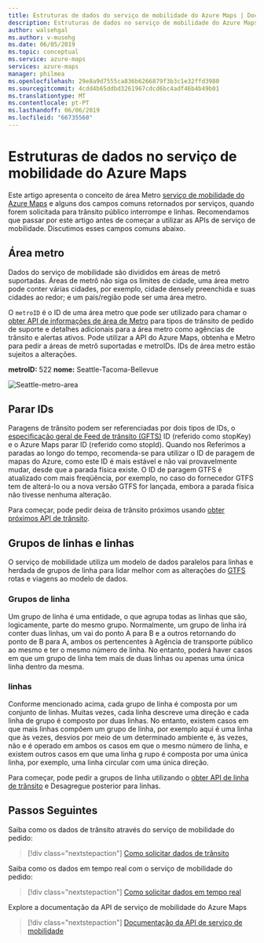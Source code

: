 ```yaml
---
title: Estruturas de dados do serviço de mobilidade do Azure Maps | Documentos da Microsoft
description: Estruturas de dados no serviço de mobilidade do Azure Maps
author: walsehgal
ms.author: v-musehg
ms.date: 06/05/2019
ms.topic: conceptual
ms.service: azure-maps
services: azure-maps
manager: philmea
ms.openlocfilehash: 29e8a9d7555ca836b6266879f3b3c1e32ffd3980
ms.sourcegitcommit: 4cdd4b65ddbd3261967cdcd6bc4adf46b4b49b01
ms.translationtype: MT
ms.contentlocale: pt-PT
ms.lasthandoff: 06/06/2019
ms.locfileid: "66735560"
---
```

# <a name="data-structures-in-azure-maps-mobility-service"></a>Estruturas de dados no serviço de mobilidade do Azure Maps

Este artigo apresenta o conceito de área Metro [serviço de mobilidade do Azure Maps](https://aka.ms/AzureMapsMobilityService) e alguns dos campos comuns retornados por serviços, quando forem solicitada para trânsito público interrompe e linhas. Recomendamos que passar por este artigo antes de começar a utilizar as APIs de serviço de mobilidade. Discutimos esses campos comuns abaixo.

## <a name="metro-area"></a>Área metro

Dados do serviço de mobilidade são divididos em áreas de metrô suportadas. Áreas de metrô não siga os limites de cidade, uma área metro pode conter várias cidades, por exemplo, cidade densely preenchida e suas cidades ao redor; e um país/região pode ser uma área metro. 

O `metroID` é o ID de uma área metro que pode ser utilizado para chamar o [obter API de informações de área de Metro](https://aka.ms/AzureMapsMobilityMetroAreaInfo) para tipos de trânsito de pedido de suporte e detalhes adicionais para a área metro como agências de trânsito e alertas ativos. Pode utilizar a API do Azure Maps, obtenha e Metro para pedir a áreas de metrô suportadas e metroIDs. IDs de área metro estão sujeitos a alterações.

**metroID:** 522 **nome:** Seattle-Tacoma-Bellevue

![Seattle-metro-area](./media/mobility-service-data-structure/seattle-metro.png)

## <a name="stop-ids"></a>Parar IDs

Paragens de trânsito podem ser referenciadas por dois tipos de IDs, o [especificação geral de Feed de trânsito (GFTS)](https://gtfs.org/) ID (referido como stopKey) e o Azure Maps parar ID (referido como stopId). Quando nos Referimos a paradas ao longo do tempo, recomenda-se para utilizar o ID de paragem de mapas do Azure, como este ID é mais estável e não vai provavelmente mudar, desde que a parada física existe. O ID de paragem GTFS é atualizado com mais freqüência, por exemplo, no caso do fornecedor GTFS tem de alterá-lo ou a nova versão GTFS for lançada, embora a parada física não tivesse nenhuma alteração.

Para começar, pode pedir deixa de trânsito próximos usando [obter próximos API de trânsito](https://aka.ms/AzureMapsMobilityNearbyTransit).

## <a name="line-groups-and-lines"></a>Grupos de linhas e linhas

O serviço de mobilidade utiliza um modelo de dados paralelos para linhas e herdada de grupos de linha para lidar melhor com as alterações do [GTFS](https://gtfs.org/) rotas e viagens ao modelo de dados.


### <a name="line-groups"></a>Grupos de linha

Um grupo de linha é uma entidade, o que agrupa todas as linhas que são, logicamente, parte do mesmo grupo. Normalmente, um grupo de linha irá conter duas linhas, um vai do ponto A para B e a outros retornando do ponto de B para A, ambos os pertencentes à Agência de transporte público ao mesmo e ter o mesmo número de linha. No entanto, poderá haver casos em que um grupo de linha tem mais de duas linhas ou apenas uma única linha dentro da mesma.


### <a name="lines"></a>linhas

Conforme mencionado acima, cada grupo de linha é composta por um conjunto de linhas. Muitas vezes, cada linha descreve uma direção e cada linha de grupo é composto por duas linhas. No entanto, existem casos em que mais linhas compõem um grupo de linha, por exemplo aqui é uma linha que às vezes, desvios por meio de um determinado ambiente e, às vezes, não e é operado em ambos os casos em que o mesmo número de linha, e existem outros casos em que uma linha g rupo é composta por uma única linha, por exemplo, uma linha circular com uma única direção.

Para começar, pode pedir a grupos de linha utilizando o [obter API de linha de trânsito](https://aka.ms/AzureMapsMobilityTransitLine) e Desagregue posterior para linhas.


## <a name="next-steps"></a>Passos Seguintes

Saiba como os dados de trânsito através do serviço de mobilidade do pedido:

> [!div class="nextstepaction"]
> [Como solicitar dados de trânsito](how-to-request-transit-data.md)

Saiba como os dados em tempo real com o serviço de mobilidade do pedido:

> [!div class="nextstepaction"]
> [Como solicitar dados em tempo real](how-to-request-real-time-data.md)

Explore a documentação da API de serviço de mobilidade do Azure Maps

> [!div class="nextstepaction"]
> [Documentação da API de serviço de mobilidade](https://aka.ms/AzureMapsMobilityService)
